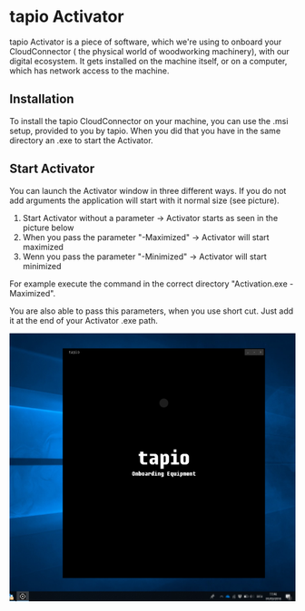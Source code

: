 # tapio Activator

tapio Activator is a piece of software, which we're using to onboard your CloudConnector ( the physical world of woodworking machinery), with our digital ecosystem. It gets installed on the machine itself, or on a computer, which has network access to the machine.

## Installation

To install the tapio CloudConnector on your machine, you can use the .msi setup, provided to you by tapio. When you did that you have in the same directory an .exe to start the Activator.

## Start Activator

You can launch the Activator window in three different ways. If you do not add arguments the application will start with it normal size (see picture).

1. Start Activator without a parameter -> Activator starts as seen in the picture below
2. When you pass the parameter "-Maximized" -> Activator will start maximized
3. Wenn you pass the parameter "-Minimized" -> Activator will start minimized

For example execute the command in the correct directory "Activation.exe -Maximized".

You are also able to pass this parameters, when you use short cut. Just add it at the end of your Activator .exe path.

![Active](../../../../static/img/docs/activator-normal-size.zip.png)

